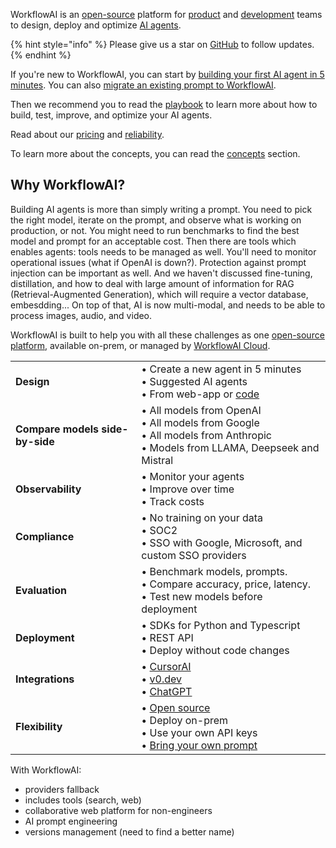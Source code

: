 WorkflowAI is an [open-source](https://github.com/workflowai/workflowai) platform for [product](getting-started/for-product-managers.md) and [development](getting-started/for-developers.md) teams to design, deploy and optimize [AI agents](/docs/playbook/what-is-an-ai-agent.md).

{% hint style="info" %}
Please give us a star on [GitHub](https://github.com/workflowai/workflowai) to follow updates.
{% endhint %}

If you're new to WorkflowAI, you can start by [building your first AI agent in 5 minutes](getting-started/first-agent.md). You can also [migrate an existing prompt to WorkflowAI](getting-started/migrate.md).

Then we recommend you to read the [playbook](playbook/introduction.md) to learn more about how to build, test, improve, and optimize your AI agents.

Read about our [pricing](cloud/pricing.md) and [reliability](cloud/reliability.md).

To learn more about the concepts, you can read the [concepts](concepts/ai-agents.md) section.

## Why WorkflowAI?
Building AI agents is more than simply writing a prompt. You need to pick the right model, iterate on the prompt, and observe what is working on production, or not. You might need to run benchmarks to find the best model and prompt for an acceptable cost. Then there are tools which enables agents: tools needs to be managed as well. You'll need to monitor operational issues (what if OpenAI is down?). Protection against prompt injection can be important as well. And we haven't discussed fine-tuning, distillation, and how to deal with large amount of information for RAG (Retrieval-Augmented Generation), which will require a vector database, embesdding... On top of that, AI is now multi-modal, and needs to be able to process images, audio, and video.

WorkflowAI is built to help you with all these challenges as one [open-source platform](https://github.com/workflowai/workflowai), available on-prem, or managed by [WorkflowAI Cloud](cloud/introduction.md).

|  |  |
|---------|----------|
| **Design** | • Create a new agent in 5 minutes<br>• Suggested AI agents<br>• From web-app or [code](/docs/integrations/cursor.md) |
| **Compare models side-by-side** | • All models from OpenAI<br>• All models from Google<br>• All models from Anthropic<br>• Models from LLAMA, Deepseek and Mistral |
| **Observability** | • Monitor your agents<br>• Improve over time<br>• Track costs |
| **Compliance** | • No training on your data<br>• SOC2<br>• SSO with Google, Microsoft, and custom SSO providers |
| **Evaluation** | • Benchmark models, prompts.<br>• Compare accuracy, price, latency.<br>• Test new models before deployment |
| **Deployment** | • SDKs for Python and Typescript<br>• REST API<br>• Deploy without code changes |
| **Integrations** | • [CursorAI](integrations/cursor.md)<br>• [v0.dev](integrations/v0.dev.md)<br>• [ChatGPT](integrations/chatgpt.md) |
| **Flexibility** | • [Open source](https://github.com/workflowai/workflowai)<br>• Deploy on-prem<br>• Use your own API keys<br>• [Bring your own prompt](/docs/advanced/prompt.md) |

With WorkflowAI:
- providers fallback
- includes tools (search, web)
- collaborative web platform for non-engineers
- AI prompt engineering
- versions management (need to find a better name)